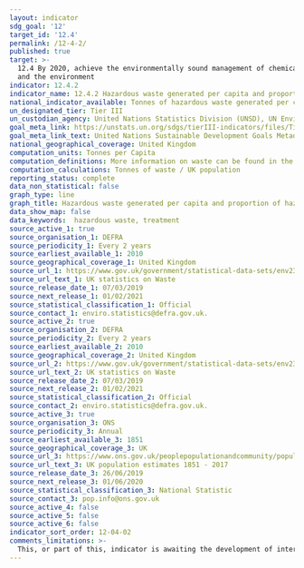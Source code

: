 ```yaml
---
layout: indicator
sdg_goal: '12'
target_id: '12.4'
permalink: /12-4-2/
published: true
target: >-
  12.4 By 2020, achieve the environmentally sound management of chemicals and all wastes throughout their life cycle, in accordance with agreed international frameworks, and significantly reduce their release to air, water and soil in order to minimize their adverse impacts on human health
  and the environment
indicator: 12.4.2
indicator_name: 12.4.2 Hazardous waste generated per capita and proportion of hazardous waste treated, by type of treatment
national_indicator_available: Tonnes of hazardous waste generated per capita and proportion of hazardous waste treated, by type of treatment 
un_designated_tier: Tier III
un_custodian_agency: United Nations Statistics Division (UNSD), UN Environment (UNEP)
goal_meta_link: https://unstats.un.org/sdgs/tierIII-indicators/files/Tier3-12-04-02.pdf
goal_meta_link_text: United Nations Sustainable Development Goals Metadata (PDF 4.0 MB)
national_geographical_coverage: United Kingdom
computation_units: Tonnes per Capita 
computation_definitions: More information on waste can be found in the Eurostat publication <a href="https://ec.europa.eu/eurostat/documents/3859598/5915865/KS-RA-10-011-EN.PDF/39cda22f-3449-4cf6-98a6-280193bf770c">'Manual on Waste Statistics'</a>.
computation_calculations: Tonnes of waste / UK population 
reporting_status: complete 
data_non_statistical: false
graph_type: line
graph_title: Hazardous waste generated per capita and proportion of hazardous waste treated, by type of treatment 
data_show_map: false
data_keywords:  hazardous waste, treatment 
source_active_1: true
source_organisation_1: DEFRA 
source_periodicity_1: Every 2 years 
source_earliest_available_1: 2010
source_geographical_coverage_1: United Kingdom
source_url_1: https://www.gov.uk/government/statistical-data-sets/env23-uk-waste-data-and-management#history
source_url_text_1: UK statistics on Waste 
source_release_date_1: 07/03/2019
source_next_release_1: 01/02/2021
source_statistical_classification_1: Official
source_contact_1: enviro.statistics@defra.gov.uk.
source_active_2: true
source_organisation_2: DEFRA 
source_periodicity_2: Every 2 years 
source_earliest_available_2: 2010
source_geographical_coverage_2: United Kingdom
source_url_2: https://www.gov.uk/government/statistical-data-sets/env23-uk-waste-data-and-management#history
source_url_text_2: UK statistics on Waste 
source_release_date_2: 07/03/2019
source_next_release_2: 01/02/2021
source_statistical_classification_2: Official
source_contact_2: enviro.statistics@defra.gov.uk.
source_active_3: true
source_organisation_3: ONS
source_periodicity_3: Annual
source_earliest_available_3: 1851
source_geographical_coverage_3: UK
source_url_3: https://www.ons.gov.uk/peoplepopulationandcommunity/populationandmigration/populationestimates/datasets/populationestimatesforukenglandandwalesscotlandandnorthernireland
source_url_text_3: UK population estimates 1851 - 2017 
source_release_date_3: 26/06/2019
source_next_release_3: 01/06/2020
source_statistical_classification_3: National Statistic 
source_contact_3: pop.info@ons.gov.uk
source_active_4: false
source_active_5: false
source_active_6: false
indicator_sort_order: 12-04-02
comments_limitations: >-
  This, or part of this, indicator is awaiting the development of internationally established methodology and standards (classified by the UN as tier 3). Data follows the UN specification for this indicator. This indicator has been identified in collaboration with topic experts.
---
```

